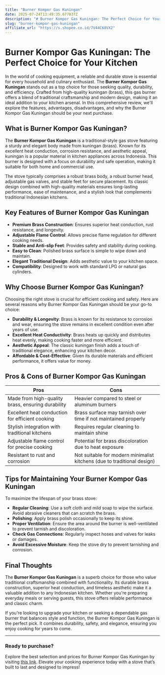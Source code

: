 ```yaml
---
title: "Burner Kompor Gas Kuningan"
date: 2025-07-24T13:49:35.677037Z
description: "# Burner Kompor Gas Kuningan: The Perfect Choice for Your Kitchen..."
slug: "burner-kompor-gas-kuningan"
affiliate_url: "https://s.shopee.co.id/7V44C68VX2"
---
```

# Burner Kompor Gas Kuningan: The Perfect Choice for Your Kitchen

In the world of cooking equipment, a reliable and durable stove is essential for every household and culinary enthusiast. The **Burner Kompor Gas Kuningan** stands out as a top choice for those seeking quality, durability, and efficiency. Crafted from high-quality kuningan (brass), this gas burner offers a blend of traditional craftsmanship and modern design, making it an ideal addition to your kitchen arsenal. In this comprehensive review, we'll explore the features, advantages, disadvantages, and why the Burner Kompor Gas Kuningan should be your next purchase.

## What is Burner Kompor Gas Kuningan?

The **Burner Kompor Gas Kuningan** is a traditional-style gas stove featuring a sturdy and elegant body made from kuningan (brass). Known for its excellent heat conduction, corrosion resistance, and aesthetic appeal, kuningan is a popular material in kitchen appliances across Indonesia. This burner is designed with a focus on durability and safe operation, making it suitable for both home and commercial use.

The stove typically comprises a robust brass body, a robust burner head, adjustable gas valves, and stable feet for secure placement. Its classic design combined with high-quality materials ensures long-lasting performance, ease of maintenance, and a stylish look that complements traditional Indonesian kitchens.

## Key Features of Burner Kompor Gas Kuningan

- **Premium Brass Construction**: Ensures superior heat conduction, rust resistance, and longevity.
- **Adjustable Flame Control**: Allows precise flame regulation for different cooking needs.
- **Stable and Anti-slip Feet**: Provides safety and stability during cooking.
- **Easy to Clean**: Polished brass surface is simple to wipe down and maintain.
- **Elegant Traditional Design**: Adds aesthetic value to your kitchen space.
- **Compatibility**: Designed to work with standard LPG or natural gas cylinders.

## Why Choose Burner Kompor Gas Kuningan?

Choosing the right stove is crucial for efficient cooking and safety. Here are several reasons why Burner Kompor Gas Kuningan should be your go-to choice:

- **Durability & Longevity**: Brass is known for its resistance to corrosion and wear, ensuring the stove remains in excellent condition even after years of use.
- **Excellent Heat Conductivity**: Brass heats up quickly and distributes heat evenly, making cooking faster and more efficient.
- **Aesthetic Appeal**: The classic kuningan finish adds a touch of traditional elegance, enhancing your kitchen decor.
- **Affordable & Cost-Effective**: Given its durable materials and efficient performance, it offers value for money.

## Pros & Cons of Burner Kompor Gas Kuningan

| Pros | Cons |
|---|---|
| Made from high-quality brass, ensuring durability | Heavier compared to steel or aluminum burners |
| Excellent heat conduction for efficient cooking | Brass surface may tarnish over time if not maintained properly |
| Stylish integration with traditional kitchens | Requires regular cleaning to maintain shine |
| Adjustable flame control for precise cooking | Potential for brass discoloration due to heat exposure |
| Resistant to rust and corrosion | Not suitable for modern minimalist kitchens (due to traditional design) |

## Tips for Maintaining Your Burner Kompor Gas Kuningan

To maximize the lifespan of your brass stove:

- **Regular Cleaning**: Use a soft cloth and mild soap to wipe the surface. Avoid abrasive cleaners that can scratch the brass.
- **Polishing**: Apply brass polish occasionally to keep its shine.
- **Proper Ventilation**: Ensure the area around the burner is well-ventilated to prevent tarnish and discoloration.
- **Check Gas Connections**: Regularly inspect hoses and valves for leaks or damages.
- **Avoid Excessive Moisture**: Keep the stove dry to prevent tarnishing and corrosion.

## Final Thoughts

The **Burner Kompor Gas Kuningan** is a superb choice for those who value traditional craftsmanship combined with functionality. Its durable brass construction, superior heat conduction, and timeless aesthetic make it a valuable addition to any Indonesian kitchen. Whether you're preparing everyday meals or serving guests, this stove offers reliable performance and classic charm.

If you're looking to upgrade your kitchen or seeking a dependable gas burner that balances style and function, the Burner Kompor Gas Kuningan is the perfect pick. It combines durability, safety, and elegance, ensuring you enjoy cooking for years to come.

---

### Ready to purchase? 

Explore the best selection and prices for Burner Kompor Gas Kuningan by visiting [this link](https://s.shopee.co.id/7V44C68VX2). Elevate your cooking experience today with a stove that’s built to last and designed to impress!
